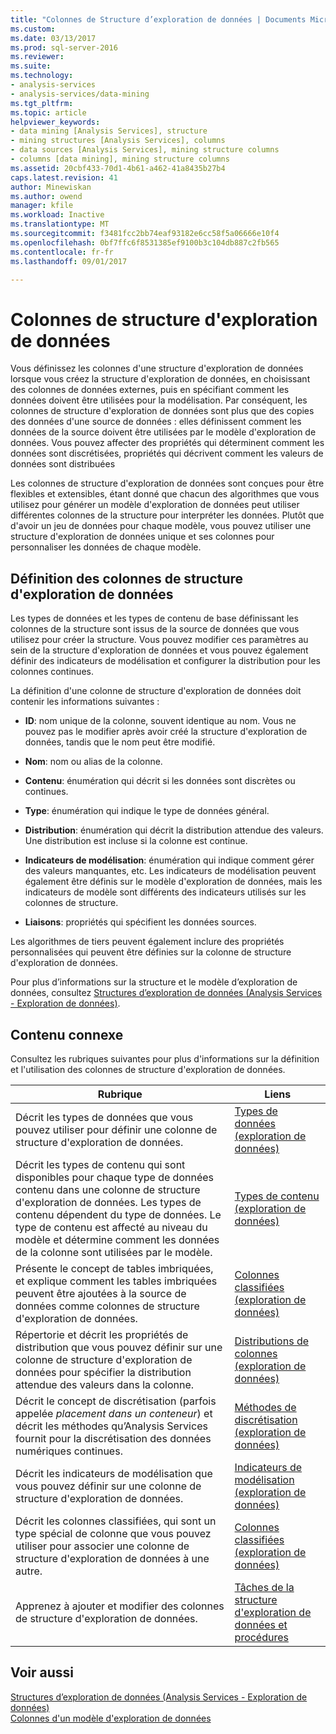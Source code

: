 ```yaml
---
title: "Colonnes de Structure d’exploration de données | Documents Microsoft"
ms.custom: 
ms.date: 03/13/2017
ms.prod: sql-server-2016
ms.reviewer: 
ms.suite: 
ms.technology:
- analysis-services
- analysis-services/data-mining
ms.tgt_pltfrm: 
ms.topic: article
helpviewer_keywords:
- data mining [Analysis Services], structure
- mining structures [Analysis Services], columns
- data sources [Analysis Services], mining structure columns
- columns [data mining], mining structure columns
ms.assetid: 20cbf433-70d1-4b61-a462-41a8435b27b4
caps.latest.revision: 41
author: Minewiskan
ms.author: owend
manager: kfile
ms.workload: Inactive
ms.translationtype: MT
ms.sourcegitcommit: f3481fcc2bb74eaf93182e6cc58f5a06666e10f4
ms.openlocfilehash: 0bf7ffc6f8531385ef9100b3c104db887c2fb565
ms.contentlocale: fr-fr
ms.lasthandoff: 09/01/2017

---
```

# <a name="mining-structure-columns"></a>Colonnes de structure d'exploration de données
  Vous définissez les colonnes d'une structure d'exploration de données lorsque vous créez la structure d'exploration de données, en choisissant des colonnes de données externes, puis en spécifiant comment les données doivent être utilisées pour la modélisation. Par conséquent, les colonnes de structure d'exploration de données sont plus que des copies des données d'une source de données : elles définissent comment les données de la source doivent être utilisées par le modèle d'exploration de données. Vous pouvez affecter des propriétés qui déterminent comment les données sont discrétisées, propriétés qui décrivent comment les valeurs de données sont distribuées  
  
 Les colonnes de structure d'exploration de données sont conçues pour être flexibles et extensibles, étant donné que chacun des algorithmes que vous utilisez pour générer un modèle d'exploration de données peut utiliser différentes colonnes de la structure pour interpréter les données. Plutôt que d'avoir un jeu de données pour chaque modèle, vous pouvez utiliser une structure d'exploration de données unique et ses colonnes pour personnaliser les données de chaque modèle.  
  
## <a name="defining-mining-structure-columns"></a>Définition des colonnes de structure d'exploration de données  
 Les types de données et les types de contenu de base définissant les colonnes de la structure sont issus de la source de données que vous utilisez pour créer la structure. Vous pouvez modifier ces paramètres au sein de la structure d'exploration de données et vous pouvez également définir des indicateurs de modélisation et configurer la distribution pour les colonnes continues.  
  
 La définition d'une colonne de structure d'exploration de données doit contenir les informations suivantes :  
  
-   **ID**: nom unique de la colonne, souvent identique au nom. Vous ne pouvez pas le modifier après avoir créé la structure d'exploration de données, tandis que le nom peut être modifié.  
  
-   **Nom**: nom ou alias de la colonne.  
  
-   **Contenu**: énumération qui décrit si les données sont discrètes ou continues.  
  
-   **Type**: énumération qui indique le type de données général.  
  
-   **Distribution**: énumération qui décrit la distribution attendue des valeurs. Une distribution est incluse si la colonne est continue.  
  
-   **Indicateurs de modélisation**: énumération qui indique comment gérer des valeurs manquantes, etc. Les indicateurs de modélisation peuvent également être définis sur le modèle d'exploration de données, mais les indicateurs de modèle sont différents des indicateurs utilisés sur les colonnes de structure.  
  
-   **Liaisons**: propriétés qui spécifient les données sources.  
  
 Les algorithmes de tiers peuvent également inclure des propriétés personnalisées qui peuvent être définies sur la colonne de structure d'exploration de données.  
  
 Pour plus d’informations sur la structure et le modèle d’exploration de données, consultez [Structures d’exploration de données &#40;Analysis Services - Exploration de données&#41;](../../analysis-services/data-mining/mining-structures-analysis-services-data-mining.md).  
  
## <a name="related-content"></a>Contenu connexe  
 Consultez les rubriques suivantes pour plus d'informations sur la définition et l'utilisation des colonnes de structure d'exploration de données.  
  
|Rubrique|Liens|  
|-----------|-----------|  
|Décrit les types de données que vous pouvez utiliser pour définir une colonne de structure d'exploration de données.|[Types de données &#40;exploration de données&#41;](../../analysis-services/data-mining/data-types-data-mining.md)|  
|Décrit les types de contenu qui sont disponibles pour chaque type de données contenu dans une colonne de structure d'exploration de données. Les types de contenu dépendent du type de données. Le type de contenu est affecté au niveau du modèle et détermine comment les données de la colonne sont utilisées par le modèle.|[Types de contenu &#40;exploration de données&#41;](../../analysis-services/data-mining/content-types-data-mining.md)|  
|Présente le concept de tables imbriquées, et explique comment les tables imbriquées peuvent être ajoutées à la source de données comme colonnes de structure d'exploration de données.|[Colonnes classifiées &#40;exploration de données&#41;](../../analysis-services/data-mining/classified-columns-data-mining.md)|  
|Répertorie et décrit les propriétés de distribution que vous pouvez définir sur une colonne de structure d'exploration de données pour spécifier la distribution attendue des valeurs dans la colonne.|[Distributions de colonnes &#40;exploration de données&#41;](../../analysis-services/data-mining/column-distributions-data-mining.md)|  
|Décrit le concept de discrétisation (parfois appelée *placement dans un conteneur*) et décrit les méthodes qu’Analysis Services fournit pour la discrétisation des données numériques continues.|[Méthodes de discrétisation &#40;exploration de données&#41;](../../analysis-services/data-mining/discretization-methods-data-mining.md)|  
|Décrit les indicateurs de modélisation que vous pouvez définir sur une colonne de structure d'exploration de données.|[Indicateurs de modélisation &#40;exploration de données&#41;](../../analysis-services/data-mining/modeling-flags-data-mining.md)|  
|Décrit les colonnes classifiées, qui sont un type spécial de colonne que vous pouvez utiliser pour associer une colonne de structure d'exploration de données à une autre.|[Colonnes classifiées &#40;exploration de données&#41;](../../analysis-services/data-mining/classified-columns-data-mining.md)|  
|Apprenez à ajouter et modifier des colonnes de structure d'exploration de données.|[Tâches de la structure d'exploration de données et procédures](../../analysis-services/data-mining/mining-structure-tasks-and-how-tos.md)|  
  
## <a name="see-also"></a>Voir aussi  
 [Structures d’exploration de données &#40;Analysis Services - Exploration de données&#41;](../../analysis-services/data-mining/mining-structures-analysis-services-data-mining.md)   
 [Colonnes d'un modèle d'exploration de données](../../analysis-services/data-mining/mining-model-columns.md)  
  
  

